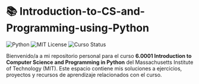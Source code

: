 # 📚 Introduction-to-CS-and-Programming-using-Python

![Python](https://img.shields.io/badge/Python-3.10%2B-blue)
![MIT License](https://img.shields.io/badge/License-MIT-green)
![Curso Status](https://img.shields.io/badge/Curso-En%20progreso-yellow)

Bienvenido/a a mi repositorio personal para el curso **6.0001 Introduction to Computer Science and Programming in Python** del Massachusetts Institute of Technology (MIT). Este espacio contiene mis soluciones a ejercicios, proyectos y recursos de aprendizaje relacionados con el curso.
